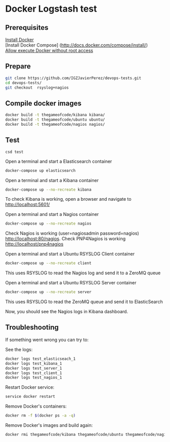 # Docker Logstash test

## Prerequisites

[Install Docker](https://docs.docker.com/installation/)
<br>
[Install Docker Compose] (http://docs.docker.com/compose/install/)
<br>
[Allow execute Docker without root access](https://docs.docker.com/installation/ubuntulinux/#giving-non-root-access)

## Prepare

```bash
git clone https://github.com/IGZJavierPerez/devops-tests.git
cd devops-tests/
git checkout  rsyslog+nagios
```

## Compile docker images

```bash
docker build -t thegameofcode/kibana kibana/
docker build -t thegameofcode/ubuntu ubuntu/
docker build -t thegameofcode/nagios nagios/
```

## Test

```
csd test
```

Open a terminal and start a Elasticsearch container

```bash
docker-compose up elasticsearch
```

Open a terminal and start a Kibana container

```bash
docker-compose up --no-recreate kibana
```

To check Kibana is working, open a browser and navigate to [http://localhost:5601/](http://localhost:5601/)

Open a terminal and start a Nagios container

```bash
docker-compose up --no-recreate nagios
```

Check Nagios is working (user=nagiosadmin password=nagios) [http://localhost:80/nagios](http://localhost:80/nagios).
Check PNP4Nagios is working [http://localhost/pnp4nagios](http://localhost/pnp4nagios)


Open a terminal and start a Ubuntu RSYSLOG Client container

```bash
docker-compose up --no-recreate client
```

This uses RSYSLOG to read the Nagios log and send it to a ZeroMQ queue

Open a terminal and start a Ubuntu RSYSLOG Server container

```bash
docker-compose up --no-recreate server
```

This uses RSYSLOG to read the ZeroMQ queue and send it to ElasticSearch

Now, you should see the Nagios logs in Kibana dashboard.

## Troubleshooting

If something went wrong you can try to:

See the logs:

```bash
docker logs test_elasticseach_1
docker logs test_kibana_1
docker logs test_server_1
docker logs test_client_1
docker logs test_nagios_1
```

Restart Docker service:

```bash
service docker restart
```

Remove Docker's containers:

```bash
docker rm -f $(docker ps -a -q)
```

Remove Docker's images and build again:

```bash
docker rmi thegameofcode/kibana thegameofcode/ubuntu thegameofcode/nagios
```